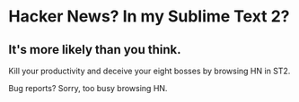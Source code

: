 # Hacker News? In my Sublime Text 2?
## It's more likely than you think.

Kill your productivity and deceive your eight bosses by browsing HN in ST2.

Bug reports? Sorry, too busy browsing HN.
